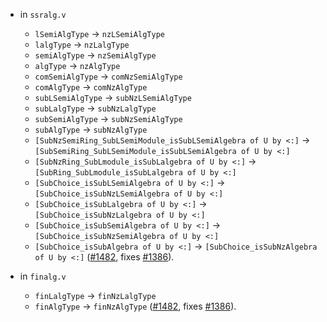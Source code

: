 - in `ssralg.v`
  + `lSemiAlgType` -> `nzLSemiAlgType`
  + `lalgType` -> `nzLalgType`
  + `semiAlgType` -> `nzSemiAlgType`
  + `algType` -> `nzAlgType`
  + `comSemiAlgType` -> `comNzSemiAlgType`
  + `comAlgType` -> `comNzAlgType`
  + `subLSemiAlgType` -> `subNzLSemiAlgType`
  + `subLalgType` -> `subNzLalgType`
  + `subSemiAlgType` -> `subNzSemiAlgType`
  + `subAlgType` -> `subNzAlgType`
  + `[SubNzSemiRing_SubLSemiModule_isSubLSemiAlgebra of U by <:]` ->
    `[SubSemiRing_SubLSemiModule_isSubLSemiAlgebra of U by <:]`
  + `[SubNzRing_SubLmodule_isSubLalgebra of U by <:]` ->
    `[SubRing_SubLmodule_isSubLalgebra of U by <:]`
  + `[SubChoice_isSubLSemiAlgebra of U by <:]` ->
    `[SubChoice_isSubNzLSemiAlgebra of U by <:]`
  + `[SubChoice_isSubLalgebra of U by <:]` ->
    `[SubChoice_isSubNzLalgebra of U by <:]`
  + `[SubChoice_isSubSemiAlgebra of U by <:]` ->
    `[SubChoice_isSubNzSemiAlgebra of U by <:]`
  + `[SubChoice_isSubAlgebra of U by <:]` ->
    `[SubChoice_isSubNzAlgebra of U by <:]`
    ([#1482](https://github.com/math-comp/math-comp/pull/1482),
    fixes [#1386](https://github.com/math-comp/math-comp/issues/1386)).

- in `finalg.v`
  + `finLalgType` -> `finNzLalgType`
  + `finAlgType` -> `finNzAlgType`
    ([#1482](https://github.com/math-comp/math-comp/pull/1482),
    fixes [#1386](https://github.com/math-comp/math-comp/issues/1386)).
